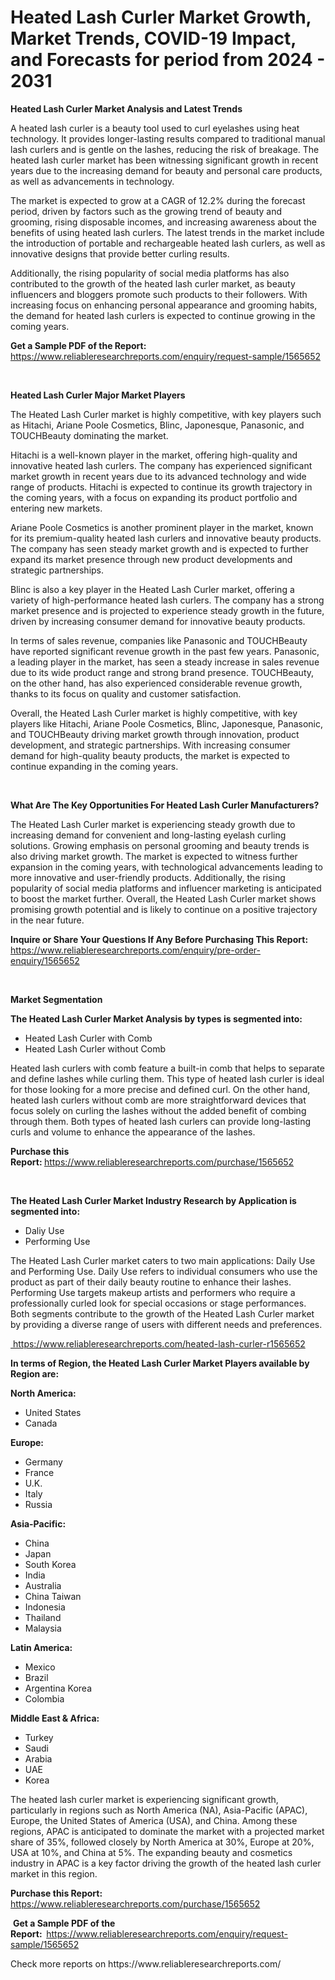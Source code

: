 <p><h1>Heated Lash Curler Market Growth, Market Trends, COVID-19 Impact, and Forecasts for period from 2024 - 2031</h1></p><p><strong>Heated Lash Curler Market Analysis and Latest Trends</strong></p>
<p><p>A heated lash curler is a beauty tool used to curl eyelashes using heat technology. It provides longer-lasting results compared to traditional manual lash curlers and is gentle on the lashes, reducing the risk of breakage. The heated lash curler market has been witnessing significant growth in recent years due to the increasing demand for beauty and personal care products, as well as advancements in technology.</p><p>The market is expected to grow at a CAGR of 12.2% during the forecast period, driven by factors such as the growing trend of beauty and grooming, rising disposable incomes, and increasing awareness about the benefits of using heated lash curlers. The latest trends in the market include the introduction of portable and rechargeable heated lash curlers, as well as innovative designs that provide better curling results.</p><p>Additionally, the rising popularity of social media platforms has also contributed to the growth of the heated lash curler market, as beauty influencers and bloggers promote such products to their followers. With increasing focus on enhancing personal appearance and grooming habits, the demand for heated lash curlers is expected to continue growing in the coming years.</p></p>
<p><strong>Get a Sample PDF of the Report:&nbsp;</strong> <a href="https://www.reliableresearchreports.com/enquiry/request-sample/1565652">https://www.reliableresearchreports.com/enquiry/request-sample/1565652</a></p>
<p>&nbsp;</p>
<p><strong>Heated Lash Curler Major Market Players</strong></p>
<p><p>The Heated Lash Curler market is highly competitive, with key players such as Hitachi, Ariane Poole Cosmetics, Blinc, Japonesque, Panasonic, and TOUCHBeauty dominating the market. </p><p>Hitachi is a well-known player in the market, offering high-quality and innovative heated lash curlers. The company has experienced significant market growth in recent years due to its advanced technology and wide range of products. Hitachi is expected to continue its growth trajectory in the coming years, with a focus on expanding its product portfolio and entering new markets.</p><p>Ariane Poole Cosmetics is another prominent player in the market, known for its premium-quality heated lash curlers and innovative beauty products. The company has seen steady market growth and is expected to further expand its market presence through new product developments and strategic partnerships.</p><p>Blinc is also a key player in the Heated Lash Curler market, offering a variety of high-performance heated lash curlers. The company has a strong market presence and is projected to experience steady growth in the future, driven by increasing consumer demand for innovative beauty products.</p><p>In terms of sales revenue, companies like Panasonic and TOUCHBeauty have reported significant revenue growth in the past few years. Panasonic, a leading player in the market, has seen a steady increase in sales revenue due to its wide product range and strong brand presence. TOUCHBeauty, on the other hand, has also experienced considerable revenue growth, thanks to its focus on quality and customer satisfaction.</p><p>Overall, the Heated Lash Curler market is highly competitive, with key players like Hitachi, Ariane Poole Cosmetics, Blinc, Japonesque, Panasonic, and TOUCHBeauty driving market growth through innovation, product development, and strategic partnerships. With increasing consumer demand for high-quality beauty products, the market is expected to continue expanding in the coming years.</p></p>
<p>&nbsp;</p>
<p><strong>What Are The Key Opportunities For Heated Lash Curler Manufacturers?</strong></p>
<p><p>The Heated Lash Curler market is experiencing steady growth due to increasing demand for convenient and long-lasting eyelash curling solutions. Growing emphasis on personal grooming and beauty trends is also driving market growth. The market is expected to witness further expansion in the coming years, with technological advancements leading to more innovative and user-friendly products. Additionally, the rising popularity of social media platforms and influencer marketing is anticipated to boost the market further. Overall, the Heated Lash Curler market shows promising growth potential and is likely to continue on a positive trajectory in the near future.</p></p>
<p><strong>Inquire or Share Your Questions If Any Before Purchasing This Report:</strong> <a href="https://www.reliableresearchreports.com/enquiry/pre-order-enquiry/1565652">https://www.reliableresearchreports.com/enquiry/pre-order-enquiry/1565652</a></p>
<p>&nbsp;</p>
<p><strong>Market Segmentation</strong></p>
<p><strong>The Heated Lash Curler Market Analysis by types is segmented into:</strong></p>
<p><ul><li>Heated Lash Curler with Comb</li><li>Heated Lash Curler without Comb</li></ul></p>
<p><p>Heated lash curlers with comb feature a built-in comb that helps to separate and define lashes while curling them. This type of heated lash curler is ideal for those looking for a more precise and defined curl. On the other hand, heated lash curlers without comb are more straightforward devices that focus solely on curling the lashes without the added benefit of combing through them. Both types of heated lash curlers can provide long-lasting curls and volume to enhance the appearance of the lashes.</p></p>
<p><strong>Purchase this Report:&nbsp;</strong><a href="https://www.reliableresearchreports.com/purchase/1565652">https://www.reliableresearchreports.com/purchase/1565652</a></p>
<p>&nbsp;</p>
<p><strong>The Heated Lash Curler Market Industry Research by Application is segmented into:</strong></p>
<p><ul><li>Daliy Use</li><li>Performing Use</li></ul></p>
<p><p>The Heated Lash Curler market caters to two main applications: Daily Use and Performing Use. Daily Use refers to individual consumers who use the product as part of their daily beauty routine to enhance their lashes. Performing Use targets makeup artists and performers who require a professionally curled look for special occasions or stage performances. Both segments contribute to the growth of the Heated Lash Curler market by providing a diverse range of users with different needs and preferences.</p></p>
<p><a href="https://www.reliableresearchreports.com/heated-lash-curler-r1565652">&nbsp;https://www.reliableresearchreports.com/heated-lash-curler-r1565652</a></p>
<p><strong>In terms of Region, the Heated Lash Curler Market Players available by Region are:</strong></p>
<p>
    <p> <strong> North America: </strong>
        <ul>
            <li>United States</li>
            <li>Canada</li>
        </ul>
        </p> 
    <p> <strong> Europe: </strong>
        <ul>
            <li>Germany</li>
            <li>France</li>
            <li>U.K.</li>
            <li>Italy</li>
            <li>Russia</li>
        </ul>
        </p> 
    <p> <strong> Asia-Pacific: </strong>
        <ul>
            <li>China</li>
            <li>Japan</li>
            <li>South Korea</li>
            <li>India</li>
            <li>Australia</li>
            <li>China Taiwan</li>
            <li>Indonesia</li>
            <li>Thailand</li>
            <li>Malaysia</li>
        </ul>
        </p> 
    <p> <strong> Latin America: </strong>
        <ul>
            <li>Mexico</li>
            <li>Brazil</li>
            <li>Argentina Korea</li>
            <li>Colombia</li>
        </ul>
        </p> 
    <p> <strong> Middle East & Africa: </strong>
        <ul>
            <li>Turkey</li>
            <li>Saudi</li>
            <li>Arabia</li>
            <li>UAE</li>
            <li>Korea</li>
        </ul>
    </p>
    </p>
<p><p>The heated lash curler market is experiencing significant growth, particularly in regions such as North America (NA), Asia-Pacific (APAC), Europe, the United States of America (USA), and China. Among these regions, APAC is anticipated to dominate the market with a projected market share of 35%, followed closely by North America at 30%, Europe at 20%, USA at 10%, and China at 5%. The expanding beauty and cosmetics industry in APAC is a key factor driving the growth of the heated lash curler market in this region.</p></p>
<p><strong>Purchase this Report: </strong><a href="https://www.reliableresearchreports.com/purchase/1565652">https://www.reliableresearchreports.com/purchase/1565652</a></p>
<p>&nbsp;<strong>Get a Sample PDF of the Report:&nbsp;&nbsp;</strong><a href="https://www.reliableresearchreports.com/enquiry/request-sample/1565652">https://www.reliableresearchreports.com/enquiry/request-sample/1565652</a></p>
<p><strong></strong></p>
<p>Check more reports on https://www.reliableresearchreports.com/</p>